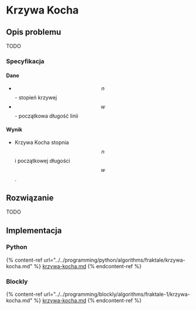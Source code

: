 # Krzywa Kocha

## Opis problemu

TODO

### Specyfikacja

#### Dane

* $$n$$ - stopień krzywej
* $$w$$ - początkowa długość linii

#### Wynik

* Krzywa Kocha stopnia $$n$$ i początkowej długości $$w$$.

## Rozwiązanie

TODO

## Implementacja

### Python

{% content-ref url="../../programming/python/algorithms/fraktale/krzywa-kocha.md" %}
[krzywa-kocha.md](../../programming/python/algorithms/fraktale/krzywa-kocha.md)
{% endcontent-ref %}

### Blockly

{% content-ref url="../../programming/blockly/algorithms/fraktale-1/krzywa-kocha.md" %}
[krzywa-kocha.md](../../programming/blockly/algorithms/fraktale-1/krzywa-kocha.md)
{% endcontent-ref %}

